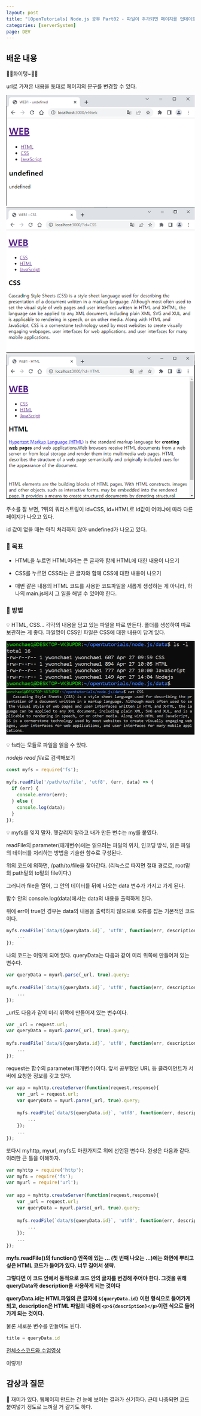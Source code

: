 ```yaml
---
layout: post
title: "[OpenTutorials] Node.js 공부 Part02 - 파일이 추가되면 페이지를 업데이트 하기 / fs모듈"
categories: [serverSystem]
page: DEV
---
```


## 배운 내용

🍙🍙화이탱~🍙🍙

url로 가져온 내용을 토대로 페이지의 문구를 변경할 수 있다.

<img src='../attachment/230427/Capture7.PNG'>

<img src='../attachment/230427/Capture3.PNG'>

<img src='../attachment/230427/Capture4.PNG'>

주소를 잘 보면, ?뒤의 쿼리스트링이 id=CSS, id=HTML로 id값이 어떠냐에 따라 다른 페이지가 나오고 있다.

id 값이 없을 때는 아직 처리하지 않아 undefined가 나오고 있다.

### 🍙 목표

- HTML을 누르면 HTML이라는 큰 글자와 함께 HTML에 대한 내용이 나오기

- CSS를 누르면 CSS라는 큰 글자와 함께 CSS에 대한 내용이 나오기

- 매번 같은 내용의 HTML 코드를 사용한 코드파일을 새롭게 생성하는 게 아니라, 하나의 main.js에서 그 일을 해낼 수 있어야 한다.

### 🍙 방법

💡 HTML, CSS... 각각의 내용을 담고 있는 파일을 따로 만든다. 폴더를 생성하여 따로 보관하는 게 좋다. 파일명이 CSS인 파일은 CSS에 대한 내용이 담겨 있다.

<img src='../attachment/230427/Capture.PNG'>

<img src='../attachment/230427/Capture1.PNG'>

💡 fs라는 모듈로 파일을 읽을 수 있다.

*nodejs read file*로 검색해보기

```js
const myfs = require('fs');

myfs.readFile('/path/to/file', 'utf8', (err, data) => {
  if (err) {
    console.error(err);
  } else {
    console.log(data);
  }
});
```

💡 myfs를 잊지 말자. 헷갈리지 말라고 내가 만든 변수는 my를 붙였다.

readFile의 parameter(매개변수)에는 읽으려는 파일의 위치, 인코딩 방식, 읽은 파일의 데이터를 처리하는 방법을 기술한 함수로 구성된다.

위의 코드에 의하면, /path/to/file을 찾아간다. (리눅스로 따지면 
절대 경로로, root밑의 path밑의 to밑의 file이다.)

그러니까 file을 열어, 그 안의 데이터를 뒤에 나오는 data 변수가 가지고 가게 된다.

함수 안의 console.log(data)에서는 data의 내용을 출력하게 된다.

위에 err이 true인 경우는 data의 내용을 출력하지 않으므로 오류를 잡는 기본적인 코드이다.

```js
myfs.readFile(`data/${queryData.id}`, 'utf8', function(err, description){
    ...
});
```

나의 코드는 이렇게 되어 있다. queryData는 다음과 같이 미리 위쪽에 만들어져 있는 변수다.

```js
var queryData = myurl.parse(_url, true).query;

myfs.readFile(`data/${queryData.id}`, 'utf8', function(err, description){
    ...
});
```

_url도 다음과 같이 미리 위쪽에 만들어져 있는 변수이다.

```js
var _url = request.url;
var queryData = myurl.parse(_url, true).query;

myfs.readFile(`data/${queryData.id}`, 'utf8', function(err, description){
    ...
});
```

request는 함수의 parameter(매개변수)이다. 앞서 공부했던 URL 등 클라이언트가 서버에 요청한 정보를 갖고 있다.

```js
var app = myhttp.createServer(function(request,response){
    var _url = request.url;
    var queryData = myurl.parse(_url, true).query;

    myfs.readFile(`data/${queryData.id}`, 'utf8', function(err, description){
        ...
    });
    ...
});
```

또다시 myhttp, myurl, myfs도 마찬가지로 위에 선언된 변수다. 완성은 다음과 같다. 이러한 큰 틀을 이해하자.

```js
var myhttp = require('http');
var myfs = require('fs');
var myurl = require('url');

var app = myhttp.createServer(function(request,response){
    var _url = request.url;
    var queryData = myurl.parse(_url, true).query;

    myfs.readFile(`data/${queryData.id}`, 'utf8', function(err, description){
        ...
    });
    ...
});
```

**myfs.readFile()의 function() 안쪽에 있는 ... (첫 번째 나오는 ...)에는 화면에 뿌리고 싶은 HTML 코드가 들어가 있다. 너무 길어서 생략.**

**그렇다면 이 코드 안에서 동적으로 코드 안의 글자를 변경해 주어야 한다. 그것을 위해 queryData와 description을 사용하게 되는 것이다**

**queryData.id는 HTML파일의 큰 글자에 `${queryData.id}` 이런 형식으로 들어가게 되고, description은 HTML 파일의 내용에 `<p>${description}</p>`이런 식으로 들어가게 되는 것이다.**

물론 새로운 변수를 만들어도 된다.

```js
title = queryData.id
```

[전체소스코드와 수업영상](https://opentutorials.org/module/3549/21049)

이렇게!

## 감상과 질문

🍙 재미가 있다. 웹페이지 만드는 건 눈에 보이는 결과가 신기하다. 근데 나중되면 코드 붙여넣기 정도로 느껴질 거 같기도 하다.